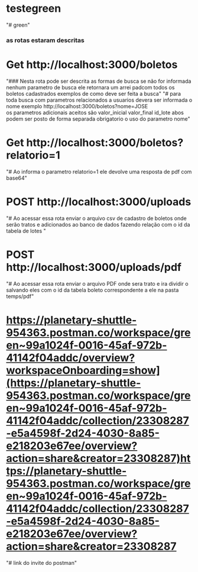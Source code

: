 # testegreen
"# green" 
### as rotas estaram descritas 
# Get http://localhost:3000/boletos 
"### Nesta rota pode ser descrita as formas de busca se não for informada nenhum parametro de busca ele 
retornara um arrei padcom todos os boletos cadastrados exemplos de como deve ser feita a busca"
"# para toda busca com parametros relacionados a usuarios devera ser informada o nome exemplo
 http://localhost:3000/boletos?nome=JOSE  
 os parametros adicionais aceitos são
 valor_inicial
 valor_final
 id_lote
 abos podem ser posto de forma separada obrigatorio o uso do parametro nome"
# Get http://localhost:3000/boletos?relatorio=1
"# Ao informa o parametro relatorio=1 ele devolve uma resposta de pdf com base64"
# POST http://localhost:3000/uploads
"# Ao acessar essa rota enviar o arquivo csv de cadastro de boletos onde serão tratos e adicionados ao banco de dados fazendo relação
com o id da tabela de lotes "
# POST http://localhost:3000/uploads/pdf
"# Ao acessar essa rota enviar o arquivo PDF onde sera trato e ira dividir o salvando eles com o id da tabela boleto correspondente a ele 
na pasta temps/pdf"
# https://planetary-shuttle-954363.postman.co/workspace/green~99a1024f-0016-45af-972b-41142f04addc/overview?workspaceOnboarding=show](https://planetary-shuttle-954363.postman.co/workspace/green~99a1024f-0016-45af-972b-41142f04addc/collection/23308287-e5a4598f-2d24-4030-8a85-e218203e67ee/overview?action=share&creator=23308287)https://planetary-shuttle-954363.postman.co/workspace/green~99a1024f-0016-45af-972b-41142f04addc/collection/23308287-e5a4598f-2d24-4030-8a85-e218203e67ee/overview?action=share&creator=23308287
"# link do invite do postman"
